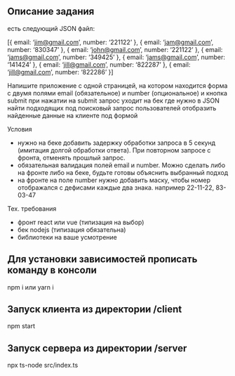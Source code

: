 ## Описание задания 
есть следующий JSON файл:

[{
email: ‘jim@gmail.com’,
number: ‘221122’
}, {
email: ‘jam@gmail.com’,
number: ‘830347’
}, {
email: ‘john@gmail.com’,
number: ‘221122’
}, {
email: ‘jams@gmail.com’,
number: ‘349425’
}, {
email: ‘jams@gmail.com’,
number: ‘141424’
}, {
email: ‘jill@gmail.com’,
number: ‘822287’
}, {
email: ‘jill@gmail.com’,
number: ‘822286’
}]

Напишите приложение с одной страницей, на котором находится форма с двумя полями
email (обязательное) и number (опциональное)
и кнопка submit
при нажатии на submit запрос уходит на бек где нужно в JSON найти подходящих под поисковый запрос пользователей
отобразить найденные данные на клиенте под формой

Условия
- нужно на беке добавить задержку обработки запроса в 5 секунд (имитация долгой обработки ответа). При повторном запросе с фронта, отменять прошлый запрос.
- обязательная валидация полей email и number. Можно сделать либо на фронте либо на беке, будьте готовы объяснить выбранный подход
- на фронте на поле number нужно добавить маску, чтобы номер отображался с дефисами каждые два знака. например 22-11-22, 83-03-47

Тех. требования
- фронт react или vue (типизация на выбор)
- бек nodejs (типизация обязательна)
- библиотеки на ваше усмотрение
## Для установки зависимостей прописать команду в консоли
npm i или yarn i
## Запуск клиента из директории /client
npm start
## Запуск сервера из директории /server
npx ts-node src/index.ts
